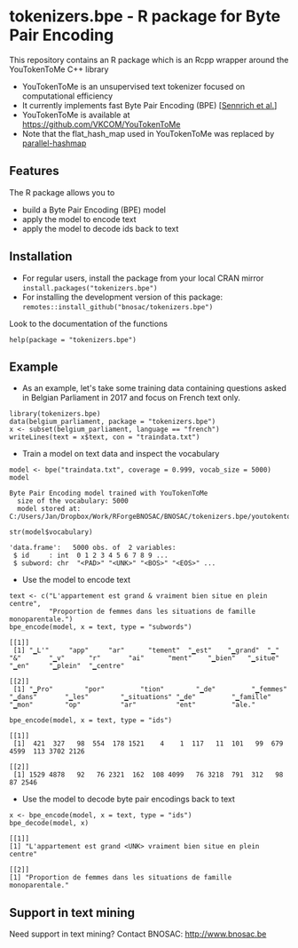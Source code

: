 # tokenizers.bpe - R package for Byte Pair Encoding

This repository contains an R package which is an Rcpp wrapper around the YouTokenToMe C++ library

- YouTokenToMe is an unsupervised text tokenizer focused on computational efficiency
- It currently implements fast Byte Pair Encoding (BPE) [[Sennrich et al.](https://aclanthology.org/P16-1162/)]
- YouTokenToMe is available at https://github.com/VKCOM/YouTokenToMe
- Note that the flat_hash_map used in YouTokenToMe was replaced by [parallel-hashmap](https://github.com/greg7mdp/parallel-hashmap)

## Features

The R package allows you to 

- build a Byte Pair Encoding (BPE) model
- apply the model to encode text
- apply the model to decode ids back to text


## Installation

- For regular users, install the package from your local CRAN mirror `install.packages("tokenizers.bpe")`
- For installing the development version of this package: `remotes::install_github("bnosac/tokenizers.bpe")`

Look to the documentation of the functions

```
help(package = "tokenizers.bpe")
```

## Example

- As an example, let's take some training data containing questions asked in Belgian Parliament in 2017 and focus on French text only.


```{r}
library(tokenizers.bpe)
data(belgium_parliament, package = "tokenizers.bpe")
x <- subset(belgium_parliament, language == "french")
writeLines(text = x$text, con = "traindata.txt")
```

- Train a model on text data and inspect the vocabulary


```{r}
model <- bpe("traindata.txt", coverage = 0.999, vocab_size = 5000)
model
```

```
Byte Pair Encoding model trained with YouTokenToMe
  size of the vocabulary: 5000
  model stored at: C:/Users/Jan/Dropbox/Work/RForgeBNOSAC/BNOSAC/tokenizers.bpe/youtokentome.bpe
```

```{r}
str(model$vocabulary)
```

```
'data.frame':	5000 obs. of  2 variables:
 $ id     : int  0 1 2 3 4 5 6 7 8 9 ...
 $ subword: chr  "<PAD>" "<UNK>" "<BOS>" "<EOS>" ...
```

- Use the model to encode text


```{r}
text <- c("L'appartement est grand & vraiment bien situe en plein centre",
          "Proportion de femmes dans les situations de famille monoparentale.")
bpe_encode(model, x = text, type = "subwords")
```

```
[[1]]
 [1] "▁L'"     "app"     "ar"      "tement"  "▁est"    "▁grand"  "▁"       "&"       "▁v"      "r"       "ai"      "ment"    "▁bien"   "▁situe"  "▁en"     "▁plein"  "▁centre"

[[2]]
 [1] "▁Pro"        "por"         "tion"        "▁de"         "▁femmes"     "▁dans"       "▁les"        "▁situations" "▁de"         "▁famille"    "▁mon"        "op"          "ar"          "ent"         "ale." 
```

```{r}
bpe_encode(model, x = text, type = "ids")
```

```
[[1]]
 [1]  421  327   98  554  178 1521    4    1  117   11  101   99  679 4599  113 3702 2126

[[2]]
 [1] 1529 4878   92   76 2321  162  108 4099   76 3218  791  312   98   87 2546
```

- Use the model to decode byte pair encodings back to text


```{r}
x <- bpe_encode(model, x = text, type = "ids")
bpe_decode(model, x)
```

```
[[1]]
[1] "L'appartement est grand <UNK> vraiment bien situe en plein centre"

[[2]]
[1] "Proportion de femmes dans les situations de famille monoparentale."
```

## Support in text mining

Need support in text mining?
Contact BNOSAC: http://www.bnosac.be


